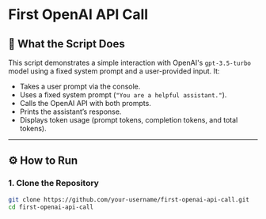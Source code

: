 # First OpenAI API Call

## 📌 What the Script Does

This script demonstrates a simple interaction with OpenAI's `gpt-3.5-turbo` model using a fixed system prompt and a user-provided input. It:

- Takes a user prompt via the console.
- Uses a fixed system prompt (`"You are a helpful assistant."`).
- Calls the OpenAI API with both prompts.
- Prints the assistant’s response.
- Displays token usage (prompt tokens, completion tokens, and total tokens).

---

## ⚙️ How to Run

### 1. Clone the Repository

```bash
git clone https://github.com/your-username/first-openai-api-call.git
cd first-openai-api-call
